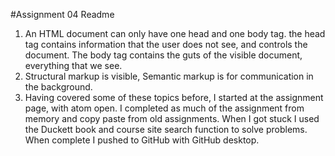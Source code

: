 #Assignment 04 Readme
1. An HTML document can only have one head and one body tag. the head tag contains information that the user does not see, and controls the document. The body tag contains the guts of the visible document, everything that we see.
2. Structural markup is visible, Semantic markup is for communication in the background.
3. Having covered some of these topics before, I started at the assignment page, with atom open. I completed as much of the assignment from memory and copy paste from old assignments. When I got stuck I used the Duckett book and course site search function to solve problems. When complete I pushed to GitHub with GitHub desktop.
